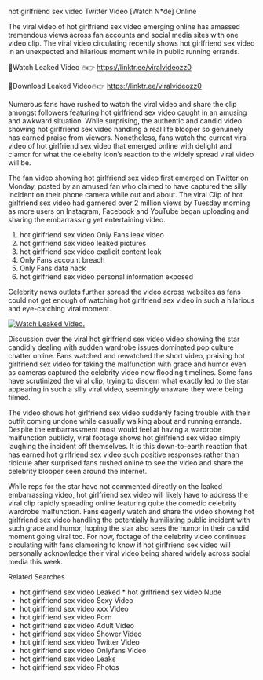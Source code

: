 ﻿hot girlfriend sex video Twitter Video [Watch N*de] Online

The viral video of ﻿hot girlfriend sex video emerging online has amassed tremendous views across fan accounts and social media sites with one video clip. The viral video circulating recently shows ﻿hot girlfriend sex video in an unexpected and hilarious moment while in public running errands. 

🔴Watch Leaked Video 🔥👉  https://linktr.ee/viralvideozz0 

🔴Download Leaked Video🔥👉  https://linktr.ee/viralvideozz0 

Numerous fans have rushed to watch the viral video and share the clip amongst followers featuring ﻿hot girlfriend sex video caught in an amusing and awkward situation. While surprising, the authentic and candid video showing ﻿hot girlfriend sex video handling a real life blooper so genuinely has earned praise from viewers. Nonetheless, fans watch the current viral video of ﻿hot girlfriend sex video that emerged online with delight and clamor for what the celebrity icon’s reaction to the widely spread viral video will be.

The fan video showing ﻿hot girlfriend sex video first emerged on Twitter on Monday, posted by an amused fan who claimed to have captured the silly incident on their phone camera while out and about. The viral Clip of ﻿hot girlfriend sex video had garnered over 2 million views by Tuesday morning as more users on Instagram, Facebook and YouTube began uploading and sharing the embarrassing yet entertaining video. 

1. ﻿hot girlfriend sex video Only Fans leak video
2. ﻿hot girlfriend sex video leaked pictures
3. ﻿hot girlfriend sex video explicit content leak
4. Only Fans account breach
5. Only Fans data hack
6. ﻿hot girlfriend sex video personal information exposed

Celebrity news outlets further spread the video across websites as fans could not get enough of watching ﻿hot girlfriend sex video in such a hilarious and eye-catching viral moment. 

[![Watch Leaked Video.](https://miro.medium.com/v2/resize:fit:828/format:webp/1*cilzJN44JGOrTw9NJCrNHA.gif "Watch Leaked Video")](https://linktr.ee/viralvideozz0)

Discussion over the viral ﻿hot girlfriend sex video video showing the star candidly dealing with sudden wardrobe issues dominated pop culture chatter online. Fans watched and rewatched the short video, praising ﻿hot girlfriend sex video for taking the malfunction with grace and humor even as cameras captured the celebrity video now flooding timelines. Some fans have scrutinized the viral clip, trying to discern what exactly led to the star appearing in such a silly viral video, seemingly unaware they were being filmed.

The video shows ﻿hot girlfriend sex video suddenly facing trouble with their outfit coming undone while casually walking about and running errands. Despite the embarrassment most would feel at having a wardrobe malfunction publicly, viral footage shows ﻿hot girlfriend sex video simply laughing the incident off themselves. It is this down-to-earth reaction that has earned ﻿hot girlfriend sex video such positive responses rather than ridicule after surprised fans rushed online to see the video and share the celebrity blooper seen around the internet.  

While reps for the star have not commented directly on the leaked embarrassing video, ﻿hot girlfriend sex video will likely have to address the viral clip rapidly spreading online featuring quite the comedic celebrity wardrobe malfunction. Fans eagerly watch and share the video showing ﻿hot girlfriend sex video handling the potentially humiliating public incident with such grace and humor, hoping the star also sees the humor in their candid moment going viral too. For now, footage of the celebrity video continues circulating with fans clamoring to know if ﻿hot girlfriend sex video will personally acknowledge their viral video being shared widely across social media this week.

Related Searches
* ﻿hot girlfriend sex video Leaked
﻿* hot girlfriend sex video Nude
* ﻿hot girlfriend sex video Sexy Video
* ﻿hot girlfriend sex video xxx Video
* ﻿hot girlfriend sex video Porn
* ﻿hot girlfriend sex video Adult Video
* ﻿hot girlfriend sex video Shower Video
* ﻿hot girlfriend sex video Twitter Video
* ﻿hot girlfriend sex video Onlyfans Video
* ﻿hot girlfriend sex video Leaks
* ﻿hot girlfriend sex video Photos